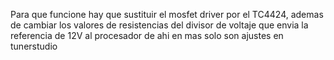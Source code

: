 Para que funcione hay que sustituir el mosfet driver por el TC4424, ademas de cambiar los valores de resistencias del divisor de voltaje que envia la referencia de 12V al procesador de ahi en mas solo son ajustes en tunerstudio
